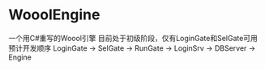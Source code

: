 # WooolEngine
一个用C#重写的Woool引擎
目前处于初级阶段，仅有LoginGate和SelGate可用
预计开发顺序
LoginGate -> SelGate -> RunGate -> LoginSrv -> DBServer -> Engine
